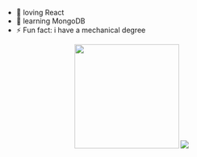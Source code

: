 - :telescope: loving React
- :seedling: learning MongoDB
- :zap: Fun fact: i have a mechanical degree
<p align='center'>
  <img src="https://github-readme-stats.vercel.app/api?username=AshokJammu&theme=vue&show_icons=true&count_private=true" height="207px" />
  <img src="https://github-readme-stats.vercel.app/api/top-langs/?username=AshokJammu&theme=dark"/>
</P>
